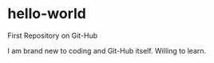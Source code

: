 # hello-world
First Repository on Git-Hub

I am brand new to coding and Git-Hub itself.
Willing to learn.
